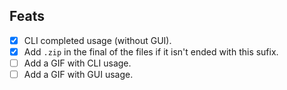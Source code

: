 ## Feats
- [x] CLI completed usage (without GUI).
- [x] Add ``.zip`` in the final of the files if it isn't ended with this sufix.
- [ ] Add a GIF with CLI usage.
- [ ] Add a GIF with GUI usage.

